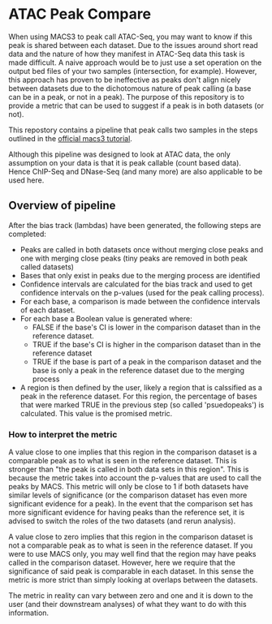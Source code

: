 # ATAC Peak Compare

When using MACS3 to peak call ATAC-Seq, you may want to know if this peak is
shared between each dataset. Due to the issues around short read data and the
nature of how they manifest in ATAC-Seq data this task is made difficult. A
naive approach would be to just use a set operation on the output bed files
of your two samples (intersection, for example). However, this approach has
proven to be ineffective as peaks don't align nicely between datasets due to
the dichotomous nature of peak calling (a base can be in a peak, or not in a
peak). The purpose of this repository is to provide a metric that can be used
to suggest if a peak is in both datasets (or not).

This repostory contains a pipeline that peak calls two samples in the steps
outlined in the 
[official macs3 tutorial](https://macs3-project.github.io/MACS/docs/Advanced_Step-by-step_Peak_Calling.html).

Although this pipeline was designed to look at ATAC data, the only assumption
on your data is that it is peak callable (count based data). Hence ChIP-Seq
and DNase-Seq (and many more) are also applicable to be used here.

## Overview of pipeline

After the bias track (lambdas) have been generated, the following steps are
completed:

- Peaks are called in both datasets once without merging close peaks and one
with merging close peaks (tiny peaks are removed in both peak called datasets)
- Bases that only exist in peaks due to the merging process are identified
- Confidence intervals are calculated for the bias track and used to get 
confidence intervals on the p-values (used for the peak calling process).
- For each base, a comparison is made between the confidence intervals of each
dataset.
- For each base a Boolean value is generated where:
  - FALSE if the base's CI is lower in the comparison dataset than in the
  reference dataset.
  - TRUE if the base's CI is higher in the comparison dataset than in the
  reference dataset 
  - TRUE if the base is part of a peak in the comparison dataset and the base
  is only a peak in the reference dataset due to the merging process
- A region is then defined by the user, likely a region that is calssified as a
peak in the reference dataset. For this region, the percentage of bases that
were marked TRUE in the previous step (so called 'psuedopeaks') is calculated.
This value is the promised metric.

### How to interpret the metric

A value close to one implies that this region in the comparison dataset is a
comparable peak as to what is seen in the reference dataset. This is stronger
than "the peak is called in both data sets in this region". This is because the
metric takes into account the p-values that are used to call the peaks by MACS.
This metric will only be close to 1 if both datasets have similar levels of
significance (or the comparison dataset has even more significant evidence for
a peak). In the event that the comparison set has more significant evidence for
having peaks than the reference set, it is advised to switch the roles of the
two datasets (and rerun analysis).

A value close to zero implies that this region in the comparison dataset is not
a comparable peak as to what is seen in the reference dataset. If you were to
use MACS only, you may well find that the region may have peaks called in the
comparison dataset. However, here we require that the significance of said peak
is comparable in each dataset. In this sense the metric is more strict than
simply looking at overlaps between the datasets.

The metric in reality can vary between zero and one and it is down to the user
(and their downstream analyses) of what they want to do with this information.
